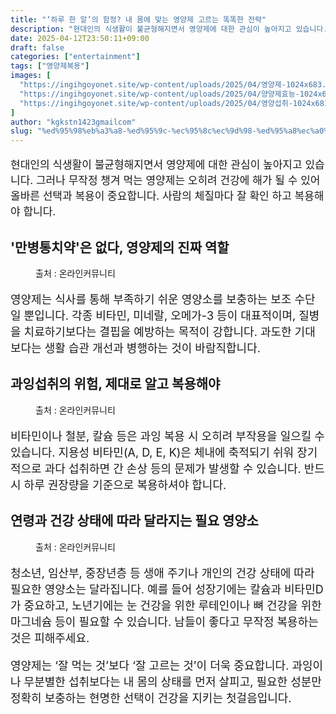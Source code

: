 ```yaml
---
title: "‘하루 한 알’의 함정? 내 몸에 맞는 영양제 고르는 똑똑한 전략"
description: "현대인의 식생활이 불균형해지면서 영양제에 대한 관심이 높아지고 있습니다. 그러나 무작정 챙겨 먹는 영양제는 오히려 건강에 해가 될 수 있어 올바른 선택과 복용이 중요합니다. 사람의 체질마다 잘 확인 하고 복용해야 합니다."
date: 2025-04-12T23:50:11+09:00
draft: false
categories: ["entertainment"]
tags: ["영양제복용"]
images: [
  "https://ingihgoyonet.site/wp-content/uploads/2025/04/영양제-1024x683.jpg"
  "https://ingihgoyonet.site/wp-content/uploads/2025/04/양양제효능-1024x683.jpg"
  "https://ingihgoyonet.site/wp-content/uploads/2025/04/영양섭취-1024x683.jpg"
]
author: "kgkstn1423gmailcom"
slug: "%ed%95%98%eb%a3%a8-%ed%95%9c-%ec%95%8c%ec%9d%98-%ed%95%a8%ec%a0%95-%eb%82%b4-%eb%aa%b8%ec%97%90-%eb%a7%9e%eb%8a%94-%ec%98%81%ec%96%91%ec%a0%9c-%ea%b3%a0%eb%a5%b4%eb%8a%94-%eb%98%91"
---
```


<p style="font-size:17px">현대인의 식생활이 불균형해지면서 영양제에 대한 관심이 높아지고 있습니다. 그러나 무작정 챙겨 먹는 영양제는 오히려 건강에 해가 될 수 있어 올바른 선택과 복용이 중요합니다. 사람의 체질마다 잘 확인 하고 복용해야 합니다.</p> <h2 >'만병통치약'은 없다, 영양제의 진짜 역할</h2> <figure ><img src="https://ingihgoyonet.site/wp-content/uploads/2025/04/영양제-1024x683.jpg" alt="" /><figcaption >출처 : 온라인커뮤니티</figcaption></figure> <p style="font-size:18px">영양제는 식사를 통해 부족하기 쉬운 영양소를 보충하는 보조 수단일 뿐입니다. 각종 비타민, 미네랄, 오메가-3 등이 대표적이며, 질병을 치료하기보다는 결핍을 예방하는 목적이 강합니다. 과도한 기대보다는 생활 습관 개선과 병행하는 것이 바람직합니다.</p> <h2 >과잉섭취의 위험, 제대로 알고 복용해야</h2> <figure ><img src="https://ingihgoyonet.site/wp-content/uploads/2025/04/양양제효능-1024x683.jpg" alt="" style="aspect-ratio:16/9;object-fit:cover"/><figcaption >출처 : 온라인커뮤니티</figcaption></figure> <p style="font-size:18px">비타민이나 철분, 칼슘 등은 과잉 복용 시 오히려 부작용을 일으킬 수 있습니다. 지용성 비타민(A, D, E, K)은 체내에 축적되기 쉬워 장기적으로 과다 섭취하면 간 손상 등의 문제가 발생할 수 있습니다. 반드시 하루 권장량을 기준으로 복용하셔야 합니다.</p> <h2 >연령과 건강 상태에 따라 달라지는 필요 영양소</h2> <figure ><img src="https://ingihgoyonet.site/wp-content/uploads/2025/04/영양섭취-1024x683.jpg" alt="" style="aspect-ratio:16/9;object-fit:cover"/><figcaption >출처 : 온라인커뮤니티</figcaption></figure> <p style="font-size:18px">청소년, 임산부, 중장년층 등 생애 주기나 개인의 건강 상태에 따라 필요한 영양소는 달라집니다. 예를 들어 성장기에는 칼슘과 비타민D가 중요하고, 노년기에는 눈 건강을 위한 루테인이나 뼈 건강을 위한 마그네슘 등이 필요할 수 있습니다. 남들이 좋다고 무작정 복용하는 것은 피해주세요.</p> <p style="font-size:18px">영양제는 ‘잘 먹는 것’보다 ‘잘 고르는 것’이 더욱 중요합니다. 과잉이나 무분별한 섭취보다는 내 몸의 상태를 먼저 살피고, 필요한 성분만 정확히 보충하는 현명한 선택이 건강을 지키는 첫걸음입니다.</p>